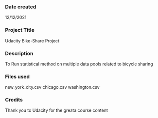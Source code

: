 ### Date created
12/12/2021

### Project Title
Udacity Bike-Share Project

### Description
To Run statistical method on multiple data pools related to bicycle sharing

### Files used
new_york_city.csv
chicago.csv
washington.csv

### Credits
Thank you to Udacity for the greata course content
